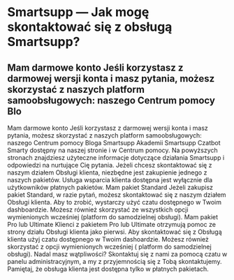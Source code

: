 # Smartsupp — Jak mogę skontaktować się z obsługą Smartsupp?
## Mam darmowe konto Jeśli korzystasz z darmowej wersji konta i masz pytania, możesz skorzystać z naszych platform samoobsługowych: naszego Centrum pomocy Blo
Mam darmowe konto
Jeśli korzystasz z darmowej wersji konta i masz pytania, możesz skorzystać z naszych platform samoobsługowych:
naszego Centrum pomocy 
Bloga Smartsupp
Akademii Smartsupp
Czatbot Smarty dostępny na naszej stronie i w Centrum pomocy.
Na powyższych stronach znajdziesz użyteczne informacje dotyczące działania Smartsupp i odpowiedzi na nurtujące Cię pytania. Jeżeli chcesz skontaktować się z naszym działem Obsługi klienta, niezbędne jest zakupienie jednego z naszych pakietów. Usługa wsparcia klienta dostępna jest wyłącznie dla użytkowników płatnych pakietów.
Mam pakiet Standard
Jeżeli zakupisz pakiet Standard, w razie pytań, możesz skontaktować się z naszym działem Obsługi klienta. Aby to zrobić, wystarczy użyć czatu dostępnego w Twoim dashboardzie. Możesz również skorzystać ze wszystkich opcji wymienionych wcześniej (platform do samodzielnej obsługi).
Mam pakiet Pro lub Ultimate
Klienci z pakietem Pro lub Ultimate otrzymują pomoc ze strony działu Obsługi klienta jako pierwsi. Aby skontaktować się z Obsługą klienta użyj czatu dostępnego w Twoim dashoardzie.
Możesz również skorzystać z opcji wymienionych wcześniej ( platform do samodzielnej obsługi).
Nadal masz wątpliwości? Skontaktuj się z nami za pomocą czatu w panelu administracyjnym, a my z przyjemnością się z Tobą skontaktujemy. Pamiętaj, że obsługa klienta jest dostępna tylko w płatnych pakietach.

